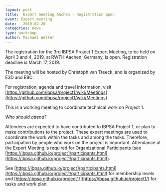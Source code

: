 ```yaml
---
layout: post
title:  Expert meeting Aachen - Registration open
event: Expert meeting
date:   2019-02-20
categories: news
type: workshop
author: Michael Wetter
---
```


The registration for the 3rd IBPSA Project 1 Expert Meeting, to be held on April 3 and 4, 2019, at RWTH Aachen, Germany, is open.
Registration deadline is March 17, 2019.

<!--excerpt-->

The meeting will be hosted by Christoph van Treeck, and is organized by E3D and EBC.

For registration, agenda and travel information, visit
[https://github.com/ibpsa/project1/wiki/Meetings](https://github.com/ibpsa/project1/wiki/Meetings)

This is a working meeting to coordinate technical work on Project 1.

*Who should attend?*

Attendees are expected to have contributed to IBPSA Project 1, or plan to make contributions to the project.
These expert meetings are used to coordinate the work within the tasks and among the tasks.
Therefore, participation by people who work on the project is important.
Attendance at the Expert Meeting is required for Organizational Participants (see [https://ibpsa.github.io/project1/participants.html](https://ibpsa.github.io/project1/participants.html)).

See [https://ibpsa.github.io/project1/participants.html](https://ibpsa.github.io/project1/participants.html) for membership levels and
[https://ibpsa.github.io/project1/](https://ibpsa.github.io/project1/) for tasks and work plan.
